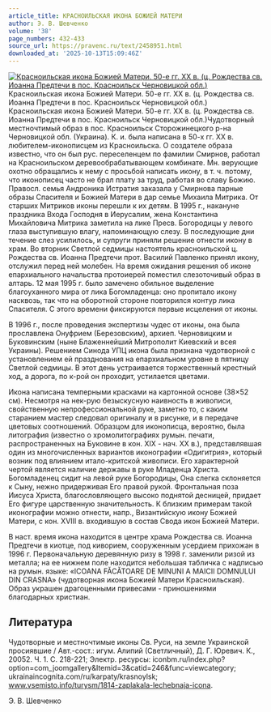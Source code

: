 ```yaml
---
article_title: КРАСНОИЛЬСКАЯ ИКОНА БОЖИЕЙ МАТЕРИ
author: Э. В. Шевченко
volume: '38'
page_numbers: 432-433
source_url: https://pravenc.ru/text/2458951.html
downloaded_at: '2025-10-13T15:09:46Z'
---
```


[![Красноильская икона Божией Матери. 50-е гг. ХХ в. (ц. Рождества св. Иоанна Предтечи в пос. Красноильск Черновицкой обл.)](https://pravenc.ru/data/2019/08/11/1236501343/i200.jpg "Кликните для увеличения картинки")](https://pravenc.ru/data/2019/08/11/1236501343/i400.jpg)Красноильская икона Божией Матери. 50-е гг. ХХ в. (ц. Рождества св. Иоанна Предтечи в пос. Красноильск Черновицкой обл.)  
Красноильская икона Божией Матери. 50-е гг. ХХ в. (ц. Рождества св. Иоанна Предтечи в пос. Красноильск Черновицкой обл.)Чудотворный местночтимый образ в пос. Красноильск Сторожинецкого р-на Черновицкой обл. (Украина). К. и. была написана в 50-х гг. XX в. любителем-иконописцем из Красноильска. О создателе образа известно, что он был рус. переселенцем по фамилии Смирнов, работал на Красноильском деревообрабатывающем комбинате. Мн. верующие охотно обращались к нему с просьбой написать икону, в т. ч. потому, что иконописец часто не брал плату за труд, работая во славу Божию. Правосл. семья Андроника Истратия заказала у Смирнова парные образы Спасителя и Божией Матери в дар семье Михаила Митрика. От старших Митриков иконы перешли к их детям. В 1995 г., накануне праздника Входа Господня в Иерусалим, жена Константина Михайловича Митрика заметила на лике Пресв. Богородицы у левого глаза выступившую влагу, напоминающую слезу. В последующие дни течение слез усилилось, и супруги приняли решение отнести икону в храм. Во вторник Светлой седмицы настоятель красноильской ц. Рождества св. Иоанна Предтечи прот. Василий Павленко принял икону, отслужил перед ней молебен. На время ожидания решения об иконе епархиального начальства протоиерей поместил слезоточивый образ в алтарь. 12 мая 1995 г. было замечено обильное выделение благоуханного мира от лика Богомладенца: оно пропитало икону насквозь, так что на оборотной стороне повторился контур лика Спасителя. С этого времени фиксируются первые исцеления от иконы.

В 1996 г., после проведения экспертизы чудес от иконы, она была прославлена Онуфрием (Березовским), архиеп. Черновицким и Буковинским (ныне Блаженнейший Митрополит Киевский и всея Украины). Решением Синода УПЦ икона была признана чудотворной с установлением ей празднования на епархиальном уровне в пятницу Светлой седмицы. В этот день устраивается торжественный крестный ход, а дорога, по к-рой он проходит, устилается цветами.

Икона написана темперными красками на картонной основе (38×52 см). Несмотря на нек-рую безыскусную наивность в живописи, свойственную непрофессиональной руке, заметно то, с каким старанием мастер следовал оригиналу и в рисунке, и в передаче цветовых соотношений. Образцом для иконописца, вероятно, была литография (известно о хромолитографиях румын. печати, распространенных на Буковине в кон. ХIХ - нач. XX в.), представлявшая один из многочисленных вариантов иконографии «Одигитрия», который возник под влиянием итало-критской живописи. Его характерной чертой является наличие державы в руке Младенца Христа. Богомладенец сидит на левой руке Богородицы, Она слегка склоняется к Сыну, нежно придерживая Его правой рукой. Фронтальная поза Иисуса Христа, благословляющего высоко поднятой десницей, придает Его фигуре царственную значительность. К близким примерам такой иконографии можно отнести, напр., Византийскую икону Божией Матери, с кон. XVIII в. входившую в состав Свода икон Божией Матери.

В наст. время икона находится в центре храма Рождества св. Иоанна Предтечи в киотце, под киворием, сооруженным усердием прихожан в 1996 г. Первоначальную деревянную ризу в 1998 г. заменили ризой из металла; на ее нижнем поле находится небольшая табличка с надписью на румын. языке: «ICOANA FĂCĂTOARE DE MINUNI A MAICII DOMNULUI DIN CRASNA» (чудотворная икона Божией Матери Красноильская). Образ украшен драгоценными привесами - приношениями благодарных христиан.

## Литература

Чудотворные и местночтимые иконы Св. Руси, на земле Украинской просиявшие / Авт.-сост.: игум. Алипий (Светличный), Д. Г. Юревич. К., 20052. Ч. 1. С. 218-221; Электр. ресурсы: iconbm.ru/index.php?option=com\_joomgallery&Itemid=3&catid=246&func=viewcategory; ukrainaincognita.com/ru/karpaty/krasnoylsk; www.vsemisto.info/turysm/1814-zaplakala-lechebnaja-icona.

Э. В. Шевченко
